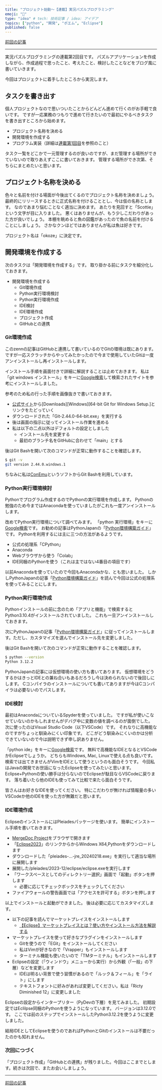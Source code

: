 ```yaml
---
title: "プロジェクト始動～【連載】実況パズルプログラミング"
emoji: "💨"
type: "idea" # tech: 技術記事 / idea: アイデア
topics: ["python", "開発", "ポエム", "Eclipse"]
published: false
---
```

[前回の記事](https://zenn.dev/ogwk/articles/ppb240309blog)

-----
実況パズルプログラミングの連載第2回目です。 パズルアプリケーションを作成しながら、作成過程で思ったこと、考えたこと、検討したことなどをブログ風に書いていきます。

今回はプロジェクトに着手したところから実況します。

## タスクを書き出す

個人プロジェクトなので思いついたことからどんどん進めて行くのがお手軽で良いです。 ですが一応業務のつもりで進めて行きたいので最初にやるべきタスクを書き出すところから始めます。

- プロジェクト名称を決める
- 開発環境を作成する
- プログラム実装（詳細は[連載第1回目](https://zenn.dev/ogwk/articles/ppb240309blog)を参照のこと）

タスク一覧をどこかで一元管理するのが良いのですが、まだ管理する場所ができていないので取りあえずここに書いておきます。 管理する場所ができ次第、そちらにまとめたいと思います。

## プロジェクト名称を決める

色々と名前を付ける場面が今後出てくるのでプロジェクト名称を決めましょう。 最終的にリリースするときに正式名称を付けることとし、今は仮の名称とします。 なのであまり悩むことなく適当に決めます。 あたりを見回すと「Scottie」という文字が目に入りました。 悪くはありませんが、もう少しこだわりがあった方が良いでしょう。 本棚を眺めると魚の図鑑があったので魚の名前を付けることにしましょう。 さかなクンほどではありませんが私は魚は好きです。

プロジェクト名は「okoze」に決定です。

## 開発環境を作成する

次のタスクは「開発環境を作成する」です。 取り掛かる前にタスクを細分化しておきます。

- 開発環境を作成する
    - Git環境作成
    - Python実行環境検討
    - Python実行環境作成
    - IDE検討
    - IDE環境作成
    - プロジェクト作成
    - GitHubとの連携

### Git環境作成

このzennの記事はGitHubと連携して書いているのでGitの環境は既にあります。 ですが一応スクラッチからやってみたかったので今まで使用していたGitは一度アンインストールし再インストールします。

インストール手順を画面付きで詳細に解説することは止めておきます。 私は「git windows インストール」をキーに[Google検索](https://www.google.com/search?q=git+windows+%E3%82%A4%E3%83%B3%E3%82%B9%E3%83%88%E3%83%BC%E3%83%AB&oq=git+windows+%E3%82%A4%E3%83%B3%E3%82%B9%E3%83%88%E3%83%BC%E3%83%AB)して検索されたサイトを参考にインストールしました。

参考のため私の行った手順を画像抜きで書いておきます。

- [公式サイト](https://git-scm.com/)から[Downloads][Windows][64-bit Git for Windows Setup.]とリンクをたどっていく
- ダウンロードされた「Git-2.44.0-64-bit.exe」を実行する
- 後は画面の指示に従ってインストール作業を進める
- 私は以下の二点以外はデフォルトの設定としました
    - インストール先を変更する
    - 最初のブランチ名をGitHubに合わせて「main」とする

後はGit Bashを開いて次のコマンドが正常に動作することを確認します。

```bash
$ git -v
git version 2.44.0.windows.1
```

ちなみに私は[ConEmu](https://conemu.github.io/)というソフトからGit Bashを利用しています。

### Python実行環境検討

Pythonでプログラム作成するのでPythonの実行環境を作成します。 Pythonの勉強のため今まではAnacondaを使っていましたがこれも一度アンインストールします。

改めてPython実行環境について調べてみます。 「python 実行環境」をキーに[Google検索](https://www.google.com/search?q=python+%E5%AE%9F%E8%A1%8C%E7%92%B0%E5%A2%83)です。 お勧めの記事はPythonJapanの「[Python環境構築ガイド](https://www.python.jp/install/install.html)」です。 Pythonを利用するには主に三つの方法があるようです。

- 公式の処理系「CPython」
- Anaconda
- Webブラウザから使う「Colab」
- IDE同梱のPythonを使う（これは主ではない4番目の項目です）

以前Anacondaを使っていたので今回もAnacondaかな、とも思いました。 しかしPythonJapanの記事「[Python環境構築ガイド](https://www.python.jp/install/install.html)」を読んで今回は公式の処理系を使ってみることにします。

### Python実行環境作成

Pythonインストールの前に念のため「アプリと機能」で検索するとPython3.10.4がインストールされていました。 これも一旦アンインストールしておきます。

次にPythonJapanの記事「[Python環境構築ガイド](https://www.python.jp/install/install.html)」に従ってインストールします。ただし、カスタマイズを選んでインストール先を変更しました。

後はGit Bashを開いて次のコマンドが正常に動作することを確認します。

```bash
$ python --version
Python 3.12.2
```

PythonJapanの記事には仮想環境の使い方も書いてあります。 仮想環境をどうするかはきっとIDEとの兼ね合いもあるだろうし今は決められないので後回しにします。 Cコンパイラのインストールについても書いてありますが今はCコンパイラは必要ないのでパスします。

### IDE検討

最初はAnacondaについているSpyderを使っていました。 ですが私が使いこなせていないのかもしれませんがデバグ中に変数の値を調べるのが面倒でした。 次に使ったのはVisual Studio Code（以下VSCode）です。 それなりに高機能なのですがちょっと馴染みにくい印象です。 どこがどう馴染みにくいのかは分析できていないので今は説明できず申し訳ありません。

「python ide」をキーに[Google検索](https://www.google.com/search?q=python+ide&oq=python+ide)です。 無料で高機能なIDEとなるとVSCodeかEclipseでしょうか。 どちらもWindows, Mac, Linuxで使える点も良いです。 検索では出てきませんがVimをIDEとして使うというのも面白そうです。 今回私はJavaの開発でお世話になったEclipseを使ってみたいと思います。 Eclipse+Pythonの使い勝手は分らないのでEclipseが駄目ならVSCodeに戻ります。 落ち着いたら他のIDEも使ってみて比較で来たら面白そうです。

皆さんはお好きなIDEを使ってください。 特にこだわりが無ければ情報量の多いVSCodeか他のIDEを使った方が無難だと思います。

### IDE環境作成

EclipseのインストールにはPleiadesパッケージを使います。 簡単にインストール手順を書いておきます。

- [MergeDoc Project](https://willbrains.jp/#pleiades.html)をブラウザで開きます
- 「[Eclipse2023](https://willbrains.jp/index.html#/pleiades_distros2023.html)」のリンクからからWindows X64,Pythonをダウンロードします
- ダウンロードした「pleiades-...-jre_20240218.exe」を実行して適当な場所に展開します
- 展開した/pleiades/2023-12/eclipse/eclipse.exeを実行します
- 「ワークスペースとしてのディレクトリー選択」画面で「起動」ボタンを押します
    - 必要に応じてチェックボックスをチェックしてください
- ファイアウォールの警告画面では「アクセスを許可する」ボタンを押します

以上でインストールと起動ができました。 後は必要に応じてカスタマイズします。

- 以下の記事を読んでマーケットプレイスをインストールします
    - [【Eclipse】マーケットプレイスとは？使い方やインストール方法を解説する](https://miya-system-works.com/blog/detail/117)
- マーケットプレイスを使って好きなプラグインをインストールします
    - Gitを使うので「EGit」をインストールしてください
    - 私はVimが好きなので「Vrapper」もインストールします
    - ターミナル機能も使いたいので「TMターミナル」もインストールします
- Eclipseの設定（「ウィンドウ」メニューから実行）から外観（「一般」の下層）などを変更します
    - IDEは明るい背景で使う習慣があるので「ルック＆フィール」を「ライト」にします
    - テキストフォントに好みがあれば変更してください。私は「Ricty Diminished 12」に変更しました

Eclipseの設定からインタープリター（PyDevの下層）を見てみました。 初期設定ではEclilpse同梱のPythonを使うようになっています。 バージョンは3.12.0です。 ここでは前のステップでインストールしたPython3.12.2を使うように変更しました。

結局IDEとしてEclipseを使うのであればPythonとGitのインストールは不要だったのかも知れません。

### 次回につづく

「プロジェクト作成」「GitHubとの連携」が残りました。今回はここまでとします。続きは次回で、またお会いしましょう。

-----
[前回の記事](https://zenn.dev/ogwk/articles/ppb240309blog)

